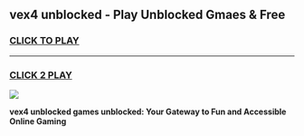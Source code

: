 
## vex4 unblocked - Play Unblocked Gmaes & Free
<h3>
<a href="https://news.freeplayer.one?title=vex4_unblocked&ref=16F">CLICK TO PLAY</a></h3>
<hr>

<h3>
<a href="https://news.freeplayer.one?title=vex4_unblocked&ref=16F">CLICK 2 PLAY</a>
  
</h3>

<a href="https://news.freeplayer.one?title=vex4_unblocked&ref=16F/"><img src="https://clearcache.store/games.png"></a>


**vex4 unblocked games unblocked: Your Gateway to Fun and Accessible Online Gaming**
